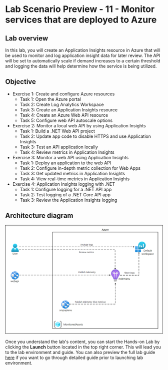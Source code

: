 # Lab Scenario Preview - 11 - Monitor services that are deployed to Azure

## Lab overview
In this lab, you will create an Application Insights resource in Azure that will be used to monitor and log application insight data for later review. The API will be set to automatically scale if demand increases to a certain threshold and logging the data will help determine how the service is being utilized.

## Objective
+ Exercise 1: Create and configure Azure resources
    + Task 1: Open the Azure portal
    + Task 2: Create Log Analytics Workspace
    + Task 3: Create an Application Insights resource
    + Task 4: Create an Azure Web API resource
    + Task 5: Configure web API autoscale options
+ Exercise 2: Monitor a local web API by using Application Insights
    + Task 1: Build a .NET Web API project
    + Task 2: Update app code to disable HTTPS and use Application Insights
    + Task 3: Test an API application locally
    + Task 4: Review metrics in Application Insights
+ Exercise 3: Monitor a web API using Application Insights
    + Task 1: Deploy an application to the web API
    + Task 2: Configure in-depth metric collection for Web Apps
    + Task 3: Get updated metrics in Application Insights
    + Task 4: View real-time metrics in Application Insights
+ Exercise 4: Application Insights logging with .NET
    + Task 1: Configure logging for a .NET API app
    + Task 2: Test logging of a .NET Core API app
    + Task 3: Review the Application Insights logging

## Architecture diagram

![Architecture diagram depicting the monitoring of services that are deployed to Azure](../media/Lab011-Diagram.png)

Once you understand the lab's content, you can start the Hands-on Lab by clicking the **Launch** button located in the top right corner. This will lead you to the lab environment and guide. You can also preview the full lab guide [here](https://experience.cloudlabs.ai/#/labguidepreview/26f3f953-1130-45e6-9acf-ac7e2f4bff46) if you want to go through detailed guide prior to launching lab environment.
